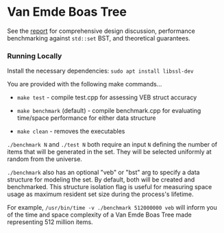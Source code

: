 # Van Emde Boas Tree

See the [report](report.pdf) for comprehensive design discussion, performance benchmarking against `std::set` BST, and theoretical guarantees.

### Running Locally
Install the necessary dependencies: `sudo apt install libssl-dev`

You are provided with the following make commands...

- `make test` - compile test.cpp for assessing VEB struct accuracy

- `make benchmark` (default) - compile benchmark.cpp for evaluating time/space performance for either data structure

- `make clean` - removes the executables

`./benchmark N` and `./test N` both require an input `N` defining the number of items that will be generated in the set. They will be selected uniformly at random from the universe.

`./benchmark` also has an optional "veb" or "bst" arg to specify a data structure for modeling the set. By default, both will be created and benchmarked. This structure isolation flag is useful for measuring space usage as maximum resident set size during the process's lifetime.

For example, `/usr/bin/time -v ./benchmark 512000000 veb` will inform you of the time and space complexity of a Van Emde Boas Tree made representing 512 million items.